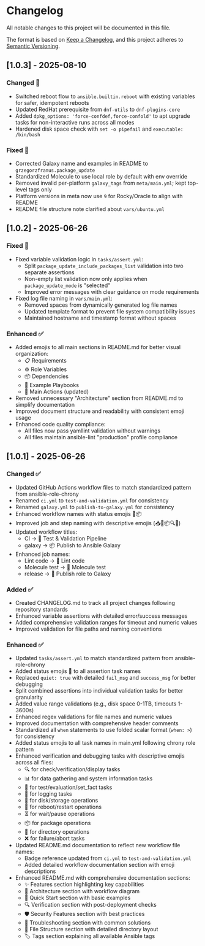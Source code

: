 # Changelog

All notable changes to this project will be documented in this file.

The format is based on [Keep a Changelog](https://keepachangelog.com/en/1.0.0/),
and this project adheres to [Semantic Versioning](https://semver.org/spec/v2.0.0.html).

## [1.0.3] - 2025-08-10

### Changed 🔄
- Switched reboot flow to `ansible.builtin.reboot` with existing variables for safer, idempotent reboots
- Updated RedHat prerequisite from `dnf-utils` to `dnf-plugins-core`
- Added `dpkg_options: 'force-confdef,force-confold'` to apt upgrade tasks for non-interactive runs across all modes
- Hardened disk space check with `set -o pipefail` and `executable: /bin/bash`

### Fixed 🔧
- Corrected Galaxy name and examples in README to `grzegorzfranus.package_update`
- Standardized Molecule to use local role by default with env override
- Removed invalid per-platform `galaxy_tags` from `meta/main.yml`; kept top-level tags only
- Platform versions in meta now use `9` for Rocky/Oracle to align with README
- README file structure note clarified about `vars/ubuntu.yml`

## [1.0.2] - 2025-06-26

### Fixed 🔧
- Fixed variable validation logic in `tasks/assert.yml`:
  - Split `package_update_include_packages_list` validation into two separate assertions
  - Non-empty list validation now only applies when `package_update_mode` is "selected"
  - Improved error messages with clear guidance on mode requirements
- Fixed log file naming in `vars/main.yml`:
  - Removed spaces from dynamically generated log file names
  - Updated template format to prevent file system compatibility issues
  - Maintained hostname and timestamp format without spaces

### Enhanced ✅
- Added emojis to all main sections in README.md for better visual organization:
  - 📋 Requirements
  - ⚙️ Role Variables
  - 📦 Dependencies
  - 📖 Example Playbooks
  - 🎯 Main Actions (updated)
- Removed unnecessary "Architecture" section from README.md to simplify documentation
- Improved document structure and readability with consistent emoji usage
- Enhanced code quality compliance:
  - All files now pass yamllint validation without warnings
  - All files maintain ansible-lint "production" profile compliance

## [1.0.1] - 2025-06-26

### Changed ✅
- Updated GitHub Actions workflow files to match standardized pattern from ansible-role-chrony
- Renamed `ci.yml` to `test-and-validation.yml` for consistency
- Renamed `galaxy.yml` to `publish-to-galaxy.yml` for consistency
- Enhanced workflow names with status emojis 🧪📦
- Improved job and step naming with descriptive emojis (📥🐍📦🔍🚀)
- Updated workflow titles:
  - CI → 🧪 Test & Validation Pipeline
  - galaxy → 📦 Publish to Ansible Galaxy
- Enhanced job names:
  - Lint code → 🧪 Lint code
  - Molecule test → 🧪 Molecule test
  - release → 🚀 Publish role to Galaxy

### Added ✅
- Created CHANGELOG.md to track all project changes following repository standards
- Enhanced variable assertions with detailed error/success messages
- Added comprehensive validation ranges for timeout and numeric values
- Improved validation for file paths and naming conventions

### Enhanced ✅
- Updated `tasks/assert.yml` to match standardized pattern from ansible-role-chrony
- Added status emojis 🧪 to all assertion task names
- Replaced `quiet: true` with detailed `fail_msg` and `success_msg` for better debugging
- Split combined assertions into individual validation tasks for better granularity
- Added value range validations (e.g., disk space 0-1TB, timeouts 1-3600s)
- Enhanced regex validations for file names and numeric values
- Improved documentation with comprehensive header comments
- Standardized all `when` statements to use folded scalar format (`when: >`) for consistency
- Added status emojis to all task names in main.yml following chrony role pattern
- Enhanced verification and debugging tasks with descriptive emojis across all files:
  - 🔍 for check/verification/display tasks
  - 📊 for data gathering and system information tasks
  - 🧪 for test/evaluation/set_fact tasks
  - 📝 for logging tasks
  - 💾 for disk/storage operations
  - 🔄 for reboot/restart operations
  - ⏳ for wait/pause operations
  - 📦 for package operations
  - 📁 for directory operations
  - ❌ for failure/abort tasks
- Updated README.md documentation to reflect new workflow file names:
  - Badge reference updated from `ci.yml` to `test-and-validation.yml`
  - Added detailed workflow documentation section with emoji descriptions
- Enhanced README.md with comprehensive documentation sections:
  - ✨ Features section highlighting key capabilities
  - 🎯 Architecture section with workflow diagram
  - 🚀 Quick Start section with basic examples
  - 🔍 Verification section with post-deployment checks
  - 🛡️ Security Features section with best practices
  - 🔧 Troubleshooting section with common solutions
  - 📁 File Structure section with detailed directory layout
  - 🏷️ Tags section explaining all available Ansible tags
